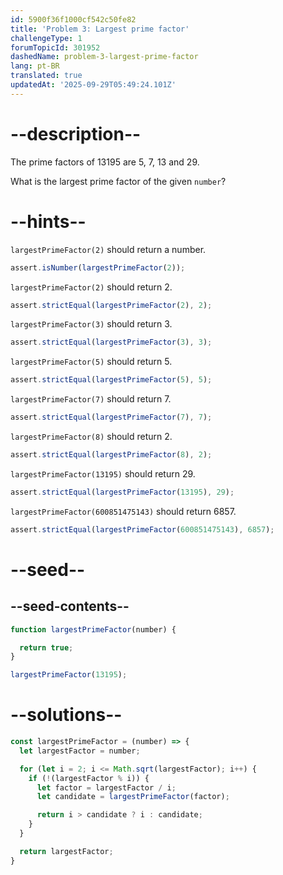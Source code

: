 ```yaml
---
id: 5900f36f1000cf542c50fe82
title: 'Problem 3: Largest prime factor'
challengeType: 1
forumTopicId: 301952
dashedName: problem-3-largest-prime-factor
lang: pt-BR
translated: true
updatedAt: '2025-09-29T05:49:24.101Z'
---
```


# --description--

The prime factors of 13195 are 5, 7, 13 and 29.

What is the largest prime factor of the given `number`?

# --hints--

`largestPrimeFactor(2)` should return a number.

```js
assert.isNumber(largestPrimeFactor(2));
```

`largestPrimeFactor(2)` should return 2.

```js
assert.strictEqual(largestPrimeFactor(2), 2);
```

`largestPrimeFactor(3)` should return 3.

```js
assert.strictEqual(largestPrimeFactor(3), 3);
```

`largestPrimeFactor(5)` should return 5.

```js
assert.strictEqual(largestPrimeFactor(5), 5);
```

`largestPrimeFactor(7)` should return 7.

```js
assert.strictEqual(largestPrimeFactor(7), 7);
```

`largestPrimeFactor(8)` should return 2.

```js
assert.strictEqual(largestPrimeFactor(8), 2);
```

`largestPrimeFactor(13195)` should return 29.

```js
assert.strictEqual(largestPrimeFactor(13195), 29);
```

`largestPrimeFactor(600851475143)` should return 6857.

```js
assert.strictEqual(largestPrimeFactor(600851475143), 6857);
```

# --seed--

## --seed-contents--

```js
function largestPrimeFactor(number) {

  return true;
}

largestPrimeFactor(13195);
```

# --solutions--

```js
const largestPrimeFactor = (number) => {
  let largestFactor = number;

  for (let i = 2; i <= Math.sqrt(largestFactor); i++) {
    if (!(largestFactor % i)) {
      let factor = largestFactor / i;
      let candidate = largestPrimeFactor(factor);

      return i > candidate ? i : candidate;
    }
  }

  return largestFactor;
}
```
